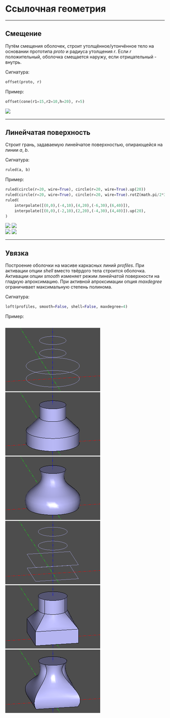# Ссылочная геометрия

---
## Cмещение
Путём смещения оболочек, строит утолщённое/утончённое тело на основании прототипа _proto_ и радиуса утолщения _r_. Если _r_ положительный, оболочка смещается наружу, если отрицательный - внутрь.

Сигнатура:
```python
offset(proto, r)
```

Пример:
```python
offset(cone(r1=15,r2=10,h=20), r=5)
```
![](../images/generic/offset0.png)

---
## Линейчатая поверхность
Строит грань, задаваемую линейчатое поверхностью, опирающейся на линии _a_, _b_.

Сигнатура:
```python
ruled(a, b)
```

Пример:
```python
ruled(circle(r=20, wire=True), circle(r=20, wire=True).up(20))
ruled(circle(r=20, wire=True), circle(r=20, wire=True).rotZ(math.pi/2*3).up(20))
ruled(
    interpolate([(0,0),(-4,10),(4,20),(-6,30),(6,40)]),
    interpolate([(0,0),(-2,10),(2,20),(-4,30),(4,40)]).up(20),
)
```

![](../images/generic/ruled0.png)
![](../images/generic/ruled1.png)  
![](../images/generic/ruled2.png) 
![](../images/generic/ruled3.png)

---
## Увязка 
Построение оболочки на масиве каркасных линий _profiles_. При активации опции _shell_ вместо твёрдого тела строится оболочка. Активации опции _smooth_ изменяет режим линейчатой поверхности на гладкую апроксимацию. При активной апроксимации опция _maxdegree_ ограничивает максимальную степень полинома.

Сигнатура:
```python
loft(profiles, smooth=False, shell=False, maxdegree=4)
```

Пример:
```python
```

![](../images/generic/loft0.png)
![](../images/generic/loft1.png)  
![](../images/generic/loft2.png)
![](../images/generic/loft3.png)  
![](../images/generic/loft4.png)
![](../images/generic/loft5.png)  
